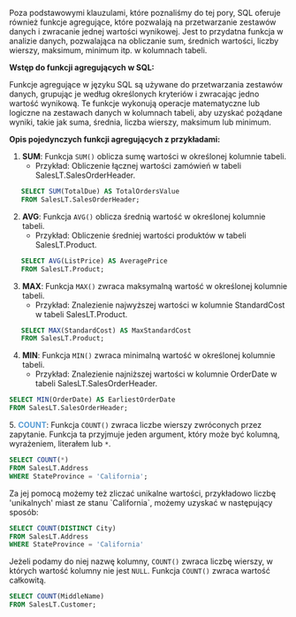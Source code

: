 Poza podstawowymi klauzulami, które poznaliśmy do tej pory, SQL oferuje również funkcje agregujące, które pozwalają na przetwarzanie zestawów danych i zwracanie jednej wartości wynikowej. Jest to przydatna funkcja w analizie danych, pozwalająca na obliczanie sum, średnich wartości, liczby wierszy, maksimum, minimum itp. w kolumnach tabeli. 

**Wstęp do funkcji agregujących w SQL:**

Funkcje agregujące w języku SQL są używane do przetwarzania zestawów danych, grupując je według określonych kryteriów i zwracając jedno wartość wynikową. Te funkcje wykonują operacje matematyczne lub logiczne na zestawach danych w kolumnach tabeli, aby uzyskać pożądane wyniki, takie jak suma, średnia, liczba wierszy, maksimum lub minimum.

**Opis pojedynczych funkcji agregujących z przykładami:**

1. **SUM**: Funkcja `SUM()` oblicza sumę wartości w określonej kolumnie tabeli.
   - Przykład: Obliczenie łącznej wartości zamówień w tabeli SalesLT.SalesOrderHeader.
   


```sql
   SELECT SUM(TotalDue) AS TotalOrdersValue
   FROM SalesLT.SalesOrderHeader;

```


2. **AVG**: Funkcja `AVG()` oblicza średnią wartość w określonej kolumnie tabeli.
   - Przykład: Obliczenie średniej wartości produktów w tabeli SalesLT.Product.




```sql
   SELECT AVG(ListPrice) AS AveragePrice
   FROM SalesLT.Product;

```


3. **MAX**: Funkcja `MAX()` zwraca maksymalną wartość w określonej kolumnie tabeli.
   - Przykład: Znalezienie najwyższej wartości w kolumnie StandardCost w tabeli SalesLT.Product.




```sql
   SELECT MAX(StandardCost) AS MaxStandardCost
   FROM SalesLT.Product;

```


4. **MIN**: Funkcja `MIN()` zwraca minimalną wartość w określonej kolumnie tabeli.
   - Przykład: Znalezienie najniższej wartości w kolumnie OrderDate w tabeli SalesLT.SalesOrderHeader.




```sql
SELECT MIN(OrderDate) AS EarliestOrderDate
FROM SalesLT.SalesOrderHeader;
```

5\. <span style="color: #569cd6;font-weight: bold;"><strong>COUNT</strong></span>: Funkcja `COUNT()` zwraca liczbe wierszy zwróconych przez zapytanie. Funkcja ta przyjmuje jeden argument, który może być kolumną, wyrażeniem, literałem lub `*`.


```sql
SELECT COUNT(*) 
FROM SalesLT.Address
WHERE StateProvince = 'California';


```

Za jej pomocą możemy też zliczać unikalne wartości, przykładowo liczbę 'unikalnych' miast ze stanu \`California\`, możemy uzyskać w następujący sposób:


```sql
SELECT COUNT(DISTINCT City)
FROM SalesLT.Address
WHERE StateProvince = 'California'
```

Jeżeli podamy do niej nazwę kolumny, `COUNT()` zwraca liczbę wierszy, w których wartość kolumny nie jest `NULL`. Funkcja `COUNT()` zwraca wartość całkowitą.


```sql
SELECT COUNT(MiddleName)
FROM SalesLT.Customer;

```
